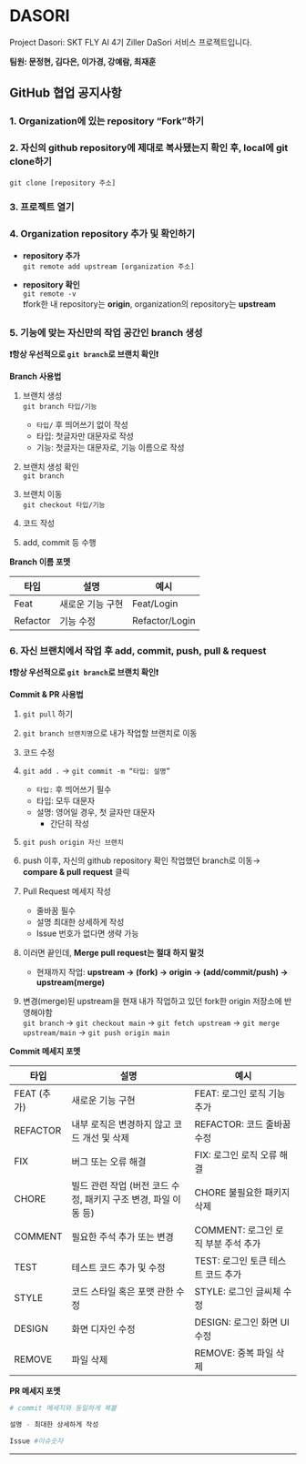# DASORI
Project Dasori: SKT FLY AI 4기 Ziller DaSori 서비스 프로젝트입니다.

**팀원: 문정현, 김다은, 이가경, 강예람, 최재훈**

## **GitHub 협업 공지사항**

### 1. **Organization에 있는 repository “Fork”하기**

### 2. **자신의 github repository에 제대로 복사됐는지 확인 후, local에 git clone하기**
`git clone [repository 주소]`

### 3. **프로젝트 열기**

### 4. Organization repository 추가 및 확인하기
- **repository 추가** </br>
    `git remote add upstream [organization 주소]`
    
- **repository 확인** </br>
    `git remote -v` </br>
      ❗fork한 내 repository는 **origin**, organization의 repository는 **upstream**

### 5.  **기능에 맞는 자신만의 작업 공간인 branch 생성**

**❗항상 우선적으로 `git branch`로 브랜치 확인❗**
 
**Branch 사용법**

1. 브랜치 생성 </br>
    `git branch 타입/기능`
    - `타입/`  후 띄어쓰기 없이 작성
    - 타입: 첫글자만 대문자로 작성
    - 기능: 첫글자는 대문자로, 기능 이름으로 작성
      
2. 브랜치 생성 확인 </br>
    `git branch`
    
3. 브랜치 이동 </br>
    `git checkout 타입/기능`
    
4. 코드 작성
5. add, commit 등 수행

**Branch 이름 포멧**

| 타입 | 설명 | 예시 |
| --- | --- | --- |
| Feat | 새로운 기능 구현 | Feat/Login |
| Refactor | 기능 수정  | Refactor/Login |

### 6. 자신 브랜치에서 작업 후 add, commit, push, pull & request

**❗항상 우선적으로 `git branch`로 브랜치 확인❗**

**Commit & PR 사용법**

1. `git pull` 하기
2. `git branch 브랜치명`으로 내가 작업할 브랜치로 이동
3. 코드 수정
4. `git add .` → `git commit -m “타입: 설명”`
    - `타입:` 후 띄어쓰기 필수
    - 타입: 모두 대문자
    - 설명: 영어일 경우, 첫 글자만 대문자
        - 간단히 작성
  
5. `git push origin 자신 브랜치`

6. push 이후, 자신의 github repository 확인 
    작업했던 branch로 이동→ **compare & pull request** 클릭

7. Pull Request 메세지 작성
    - 줄바꿈 필수
    - 설명 최대한 상세하게 작성
    - Issue 번호가 없다면 생략 가능
    
8. 이러면 끝인데, **Merge pull request는 절대 하지 말것** 
    - 현재까지 작업: **upstream -> (fork) -> origin -> (add/commit/push) -> upstream(merge)**
    
9. 변경(merge)된 upstream을 현재 내가 작업하고 있던 fork한 origin 저장소에 반영해야함 </br>
    `git branch` → `git checkout main` → `git fetch upstream` → `git merge upstream/main`
    → `git push origin main`

**Commit 메세지 포멧**

| 타입 | 설명 | 예시 |
| --- | --- | --- |
| FEAT (추가) | 새로운 기능 구현 | FEAT: 로그인 로직 기능 추가 |
| REFACTOR | 내부 로직은 변경하지 않고 코드 개선 및 삭제 | REFACTOR: 코드 줄바꿈 수정 |
| FIX | 버그 또는 오류 해결 | FIX: 로그인 로직 오류 해결 |
| CHORE | 빌드 관련 작업 (버전 코드 수정, 패키지 구조 변경, 파일 이동 등) | CHORE 불필요한 패키지 삭제 |
| COMMENT | 필요한 주석 추가 또는 변경 | COMMENT: 로그인 로직 부분 주석 추가 |
| TEST | 테스트 코드 추가 및 수정 | TEST: 로그인 토큰 테스트 코드 추가 |
| STYLE | 코드 스타일 혹은 포맷 관한 수정 | STYLE: 로그인 글씨체 수정 |
| DESIGN | 화면 디자인 수정 | DESIGN: 로그인 화면 UI 수정 |
| REMOVE | 파일 삭제 | REMOVE: 중복 파일 삭제 |

**PR 메세지 포멧**

```python
# commit 메세지와 동일하게 복붙

설명 - 최대한 상세하게 작성

Issue #이슈숫자
```

---
